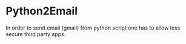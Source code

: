 # Python2Email

In order to send email (gmail) from python script one has to allow less secure third party apps.
